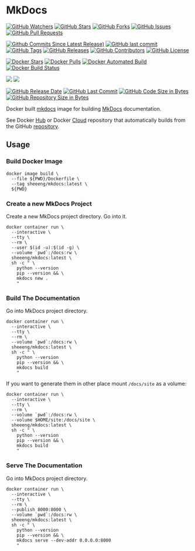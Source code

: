 # MkDocs

[![GitHub Watchers](https://img.shields.io/github/watchers/sheeeng/mkdocs.svg)](https://github.com/sheeeng/mkdocs/watchers)
[![GitHub Stars](https://img.shields.io/github/stars/sheeeng/mkdocs.svg)](https://github.com/sheeeng/mkdocs/stargazers)
[![GitHub Forks](https://img.shields.io/github/forks/sheeeng/mkdocs.svg)](https://github.com/sheeeng/mkdocs/network)
[![GitHub Issues](https://img.shields.io/github/issues/sheeeng/mkdocs.svg)](https://github.com/sheeeng/mkdocs/issues)
[![GitHub Pull Requests](https://img.shields.io/github/issues-pr/sheeeng/mkdocs.svg)](https://github.com/sheeeng/mkdocs/pulls)

[![Github Commits Since Latest Release)](https://img.shields.io/github/commits-since/sheeeng/mkdocs/latest.svg)](https://github.com/sheeeng/mkdocs/commits/master)
[![GitHub last commit](https://img.shields.io/github/last-commit/sheeeng/mkdocs.svg)](https://github.com/sheeeng/mkdocs/commits/master)
[![GitHub Tags](https://img.shields.io/github/tag/sheeeng/mkdocs.svg)](https://github.com/sheeeng/mkdocs/tags)
[![GitHub Releases](https://img.shields.io/github/release/sheeeng/mkdocs.svg)](https://github.com/sheeeng/mkdocs/releases)
[![GitHub Contributors](https://img.shields.io/github/contributors/sheeeng/mkdocs.svg)](https://github.com/sheeeng/mkdocs/graphs/contributors)
[![GitHub License](https://img.shields.io/badge/license-MIT-blue.svg)](https://github.com/sheeeng/mkdocs/blob/master/LICENSE)

[![Docker Stars](https://img.shields.io/docker/stars/sheeeng/mkdocs.svg)](https://hub.docker.com/r/sheeeng/mkdocs/)
[![Docker Pulls](https://img.shields.io/docker/pulls/sheeeng/mkdocs.svg)](https://hub.docker.com/r/sheeeng/mkdocs/)
[![Docker Automated Build](https://img.shields.io/docker/automated/sheeeng/mkdocs.svg)](https://hub.docker.com/r/sheeeng/mkdocs/builds/)
[![Docker Build Status](https://img.shields.io/docker/build/sheeeng/mkdocs.svg)](https://hub.docker.com/r/sheeeng/mkdocs/builds/)

[![](https://images.microbadger.com/badges/image/sheeeng/mkdocs.svg)](https://microbadger.com/images/sheeeng/mkdocs)
[![](https://images.microbadger.com/badges/version/sheeeng/mkdocs.svg)](https://microbadger.com/images/sheeeng/mkdocs)

[![GitHub Release Date](https://img.shields.io/github/release-date/sheeeng/mkdocs.svg)](https://github.com/sheeeng/mkdocs/releases)
[![GitHub Last Commit](https://img.shields.io/github/last-commit/sheeeng/mkdocs.svg)](https://github.com/sheeeng/mkdocs/commits/master)
[![GitHub Code Size in Bytes](https://img.shields.io/github/languages/code-size/sheeeng/mkdocs.svg)](https://github.com/sheeeng/mkdocs)
[![GitHub Repository Size in Bytes](https://img.shields.io/github/repo-size/sheeeng/mkdocs.svg)](https://github.com/sheeeng/mkdocs)

Docker built [mkdocs](http://www.mkdocs.org/) image for building [MkDocs](http://www.mkdocs.org/) documentation.

See Docker [Hub](https://hub.docker.com/r/sheeeng/mkdocs/) or Docker [Cloud](https://cloud.docker.com/app/sheeeng/repository/docker/sheeeng/mkdocs/) repository that automatically builds from the GitHub [repository](https://github.com/sheeeng/mkdocs).

## Usage

### Build Docker Image

```
docker image build \
  --file ${PWD}/Dockerfile \
  --tag sheeeng/mkdocs:latest \
  ${PWD}
```

### Create a new MkDocs Project

Create a new MkDocs project directory. Go into it.

```
docker container run \
  --interactive \
  --tty \
  --rm \
  --user $(id -u):$(id -g) \
  --volume `pwd`:/docs:rw \
  sheeeng/mkdocs:latest \
  sh -c " \
    python --version
    pip --version && \
    mkdocs new .
    "
```

### Build The Documentation

Go into MkDocs project directory.

```
docker container run \
  --interactive \
  --tty \
  --rm \
  --volume `pwd`:/docs:rw \
  sheeeng/mkdocs:latest \
  sh -c " \
    python --version
    pip --version && \
    mkdocs build
    "
```

If you want to generate them in other place mount `/docs/site` as a volume:

```
docker container run \
  --interactive \
  --tty \
  --rm \
  --volume `pwd`:/docs:rw \
  --volume $HOME/site:/docs/site \
  sheeeng/mkdocs:latest \
  sh -c " \
    python --version
    pip --version && \
    mkdocs build
    "
```

### Serve The Documentation

Go into MkDocs project directory.

```
docker container run \
  --interactive \
  --tty \
  --rm \
  --publish 8000:8000 \
  --volume `pwd`:/docs:rw \
  sheeeng/mkdocs:latest \
  sh -c " \
    python --version
    pip --version && \
    mkdocs serve --dev-addr 0.0.0.0:8000
    "
```

